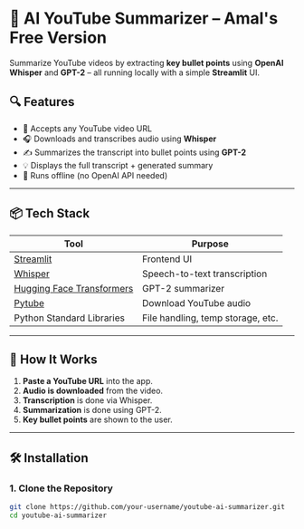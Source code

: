 # 🧠 AI YouTube Summarizer – Amal's Free Version

Summarize YouTube videos by extracting **key bullet points** using **OpenAI Whisper** and **GPT-2** – all running locally with a simple **Streamlit** UI.

## 🔍 Features

- 🎥 Accepts any YouTube video URL
- 🎧 Downloads and transcribes audio using **Whisper**
- ✍️ Summarizes the transcript into bullet points using **GPT-2**
- 💡 Displays the full transcript + generated summary
- 🧪 Runs offline (no OpenAI API needed)

---

## 📦 Tech Stack

| Tool | Purpose |
|------|---------|
| [Streamlit](https://streamlit.io/) | Frontend UI |
| [Whisper](https://github.com/openai/whisper) | Speech-to-text transcription |
| [Hugging Face Transformers](https://huggingface.co/transformers/) | GPT-2 summarizer |
| [Pytube](https://pytube.io/en/latest/) | Download YouTube audio |
| Python Standard Libraries | File handling, temp storage, etc.

---

## 🚀 How It Works

1. **Paste a YouTube URL** into the app.
2. **Audio is downloaded** from the video.
3. **Transcription** is done via Whisper.
4. **Summarization** is done using GPT-2.
5. **Key bullet points** are shown to the user.

---

## 🛠️ Installation

### 1. Clone the Repository

```bash
git clone https://github.com/your-username/youtube-ai-summarizer.git
cd youtube-ai-summarizer